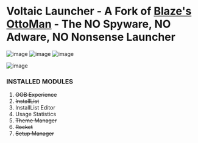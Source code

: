 # Voltaic Launcher - A Fork of [Blaze's OttoMan](https://github.com/trail-blaze/Otto) - The NO Spyware, NO Adware, NO Nonsense Launcher
![image](https://github.com/trail-blaze/otto/actions/workflows/codeql-analysis.yml/badge.svg)
![image](https://github.com/trail-blaze/otto/actions/workflows/build.yml/badge.svg)
![image](https://github.com/trail-blaze/otto/actions/workflows/build-css.yml/badge.svg)


![image](https://user-images.githubusercontent.com/34188635/184413178-7fee98ef-49fd-4c7c-be93-daaedcecacff.png)

### INSTALLED MODULES

1. ~~OOB Experience~~
2. ~~InstallList~~
3. InstallList Editor
4. Usage Statistics
5. ~~Theme Manager~~
6. ~~Rocket~~
7. ~~Setup Manager~~
